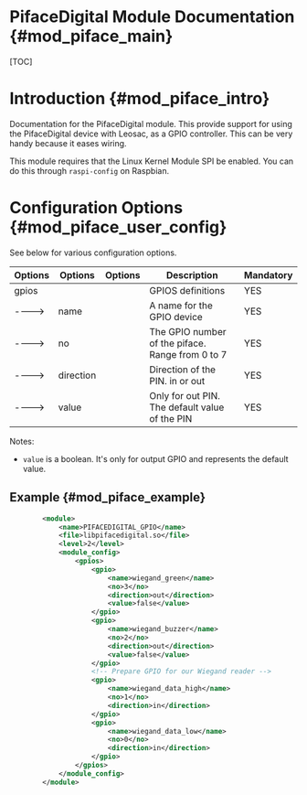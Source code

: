 PifaceDigital Module Documentation {#mod_piface_main}
=====================================================

[TOC]

Introduction {#mod_piface_intro}
=================================

Documentation for the PifaceDigital module.
This provide support for using the PifaceDigital device with Leosac, as a GPIO controller.
This can be very handy because it eases wiring.

This module requires that the Linux Kernel Module SPI be enabled.
You can do this through `raspi-config` on Raspbian.

Configuration Options {#mod_piface_user_config}
================================================

See below for various configuration options.


Options    | Options   | Options                | Description                                            | Mandatory
-----------|-----------|------------------------|--------------------------------------------------------|-----------
gpios      |           |                        | GPIOS definitions                                      | YES
---->      | name      |                        | A name for the GPIO device                             | YES
---->      | no        |                        | The GPIO number of the piface. Range from 0 to 7       | YES
---->      | direction |                        | Direction of the PIN. in or out                        | YES
---->      | value     |                        | Only for out PIN. The default value of the PIN         | YES

Notes:
+ `value` is a boolean. It's only for output GPIO and represents the default value.


Example {#mod_piface_example}
------------------------------

~~~~~~~~~~~~~~~~~~~~~~~~~~~~~~~~~~~~~~~~~~~~~~~~~~~.xml
        <module>
            <name>PIFACEDIGITAL_GPIO</name>
            <file>libpifacedigital.so</file>
            <level>2</level>
            <module_config>
                <gpios>
                    <gpio>
                        <name>wiegand_green</name>
                        <no>3</no>
                        <direction>out</direction>
                        <value>false</value>
                    </gpio>
                    <gpio>
                        <name>wiegand_buzzer</name>
                        <no>2</no>
                        <direction>out</direction>
                        <value>false</value>
                    </gpio>
                    <!-- Prepare GPIO for our Wiegand reader -->
                    <gpio>
                        <name>wiegand_data_high</name>
                        <no>1</no>
                        <direction>in</direction>
                    </gpio>
                    <gpio>
                        <name>wiegand_data_low</name>
                        <no>0</no>
                        <direction>in</direction>
                    </gpio>
                </gpios>
            </module_config>
        </module>
~~~~~~~~~~~~~~~~~~~~~~~~~~~~~~~~~~~~~~~~~~~~~~~~~~~
